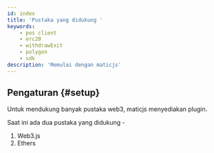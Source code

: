 ```yaml
---
id: index
title: 'Pustaka yang didukung '
keywords:
    - pos client
    - erc20
    - withdrawExit
    - polygon
    - sdk
description: 'Memulai dengan maticjs'
---
```


## Pengaturan {#setup}

Untuk mendukung banyak pustaka web3, maticjs menyediakan plugin.

Saat ini ada dua pustaka yang didukung -

1. Web3.js
2. Ethers
